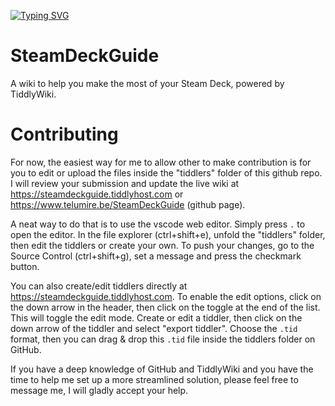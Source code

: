 [![Typing SVG](https://readme-typing-svg.demolab.com?font=Fira+Code&pause=1000&width=435&lines=Improving+performances;Guides;Emulation;Customizations)](https://git.io/typing-svg)

# SteamDeckGuide
A wiki to help you make the most of your Steam Deck, powered by TiddlyWiki.

# Contributing
For now, the easiest way for me to allow other to make contribution is for you to edit or upload the files inside the "tiddlers" folder of this github repo. I will review your submission and update the live wiki at https://steamdeckguide.tiddlyhost.com or https://www.telumire.be/SteamDeckGuide (github page).

A neat way to do that is to use the vscode web editor. Simply press `.` to open the editor. In the file explorer (ctrl+shift+e), unfold the "tiddlers" folder, then edit the tiddlers or create your own. To push your changes, go to the Source Control (ctrl+shift+g), set a message and press the checkmark button.

You can also create/edit tiddlers directly at https://steamdeckguide.tiddlyhost.com. To enable the edit options, click on the down arrow in the header, then click on the toggle at the end of the list. This will toggle the edit mode. Create or edit a tiddler, then click on the down arrow of the tiddler and select "export tiddler". Choose the `.tid` format, then you can drag & drop this `.tid` file inside the tiddlers folder on GitHub.

If you have a deep knowledge of GitHub and TiddlyWiki and you have the time to help me set up a more streamlined solution, please feel free to message me, I will gladly accept your help.
